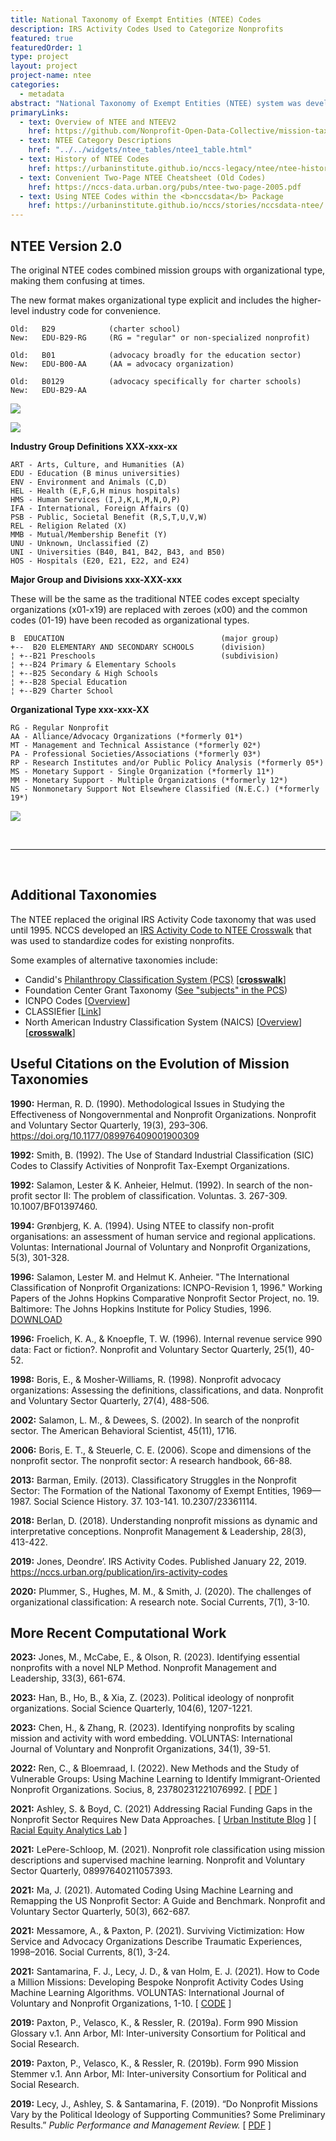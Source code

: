 ```yaml
---
title: National Taxonomy of Exempt Entities (NTEE) Codes
description: IRS Activity Codes Used to Categorize Nonprofits
featured: true
featuredOrder: 1
type: project
layout: project
project-name: ntee
categories:
  - metadata
abstract: "National Taxonomy of Exempt Entities (NTEE) system was developed by NCCS and is used by the IRS to classify nonprofit organizations according to their missions and program activities. An updated version of the taxonomy called NTEEV2 (NTEE Version 2.0) is described below. While the NTEE is the official classification designation of the IRS, some other systems are described below. For example, Candid has developed the Philanthropic Classification System (PCS) in order to have a single taxonomy that can be used to classify both nonprofits and grants. It includes some new mission areas as well as 'population/beneficiary' codes to indicate the type of population served, and 'auspice' codes to indicate religious or governmental affiliation. Similarly, the North American Industry Classification System (NAICS) is a more generic taxonomy of industries used broadly for economic analysis. Crosswalks between the NTEE and other taxonomies are provided below when available."
primaryLinks:
  - text: Overview of NTEE and NTEEV2
    href: https://github.com/Nonprofit-Open-Data-Collective/mission-taxonomies/blob/main/NTEEV2/README.md
  - text: NTEE Category Descriptions
    href: "../../widgets/ntee_tables/ntee1_table.html"
  - text: History of NTEE Codes
    href: https://urbaninstitute.github.io/nccs-legacy/ntee/ntee-history.html
  - text: Convenient Two-Page NTEE Cheatsheet (Old Codes)
    href: https://nccs-data.urban.org/pubs/ntee-two-page-2005.pdf
  - text: Using NTEE Codes within the <b>nccsdata</b> Package
    href: https://urbaninstitute.github.io/nccs/stories/nccsdata-ntee/
---
```



## NTEE Version 2.0

The original NTEE codes combined mission groups with organizational type, making them confusing at times. 

The new format makes organizational type explicit and includes the higher-level industry code for convenience. 

```
Old:   B29            (charter school)
New:   EDU-B29-RG     (RG = "regular" or non-specialized nonprofit)

Old:   B01            (advocacy broadly for the education sector)
New:   EDU-B00-AA     (AA = advocacy organization) 

Old:   B0129          (advocacy specifically for charter schools)
New:   EDU-B29-AA
```
  
![](https://raw.githubusercontent.com/UrbanInstitute/nccs/main/public/img/resources/ntee-v1-vs-v2.png)

![](../../_stories/nccsdata/ntee2-structure.png)

**Industry Group Definitions XXX-xxx-xx**

```
ART - Arts, Culture, and Humanities (A)
EDU - Education (B minus universities)
ENV - Environment and Animals (C,D)
HEL - Health (E,F,G,H minus hospitals)
HMS - Human Services (I,J,K,L,M,N,O,P)
IFA - International, Foreign Affairs (Q)
PSB - Public, Societal Benefit (R,S,T,U,V,W)
REL - Religion Related (X)
MMB - Mutual/Membership Benefit (Y)
UNU - Unknown, Unclassified (Z)
UNI - Universities (B40, B41, B42, B43, and B50)
HOS - Hospitals (E20, E21, E22, and E24)
```

**Major Group and Divisions xxx-XXX-xxx**

These will be the same as the traditional NTEE codes except specialty organizations (x01-x19) are replaced with zeroes (x00) and the common codes (01-19) have been recoded as organizational types. 

```
B  EDUCATION                                   (major group)
+--  B20 ELEMENTARY AND SECONDARY SCHOOLS      (division)
¦ +--B21 Preschools                            (subdivision)
¦ +--B24 Primary & Elementary Schools
¦ +--B25 Secondary & High Schools
¦ +--B28 Special Education
¦ +--B29 Charter School
```

**Organizational Type xxx-xxx-XX**

```
RG - Regular Nonprofit  
AA - Alliance/Advocacy Organizations (*formerly 01*) 
MT - Management and Technical Assistance (*formerly 02*) 
PA - Professional Societies/Associations (*formerly 03*) 
RP - Research Institutes and/or Public Policy Analysis (*formerly 05*) 
MS - Monetary Support - Single Organization (*formerly 11*) 
MM - Monetary Support - Multiple Organizations (*formerly 12*) 
NS - Nonmonetary Support Not Elsewhere Classified (N.E.C.) (*formerly 19*) 
```

![](../../_stories/nccsdata/nteev2-example.png)

<br>
<hr>
<br>

## Additional Taxonomies

The NTEE replaced the original IRS Activity Code taxonomy that was used until 1995. NCCS developed an [IRS Activity Code to NTEE Crosswalk](https://github.com/Nonprofit-Open-Data-Collective/irs-exempt-org-business-master-file#activity-codes) that was used to standardize codes for existing nonprofits.  

Some examples of alternative taxonomies include: 

* Candid's [Philanthropy Classification System (PCS)](https://taxonomy.candid.org/resources/downloads) [[**crosswalk**](https://github.com/Nonprofit-Open-Data-Collective/mission-taxonomies/tree/main/PCS)]
* Foundation Center Grant Taxonomy ([See "subjects" in the PCS](https://taxonomy.candid.org/subjects/))  
* ICNPO Codes [[Overview](http://asauk.org.uk/wp-content/uploads/2018/02/CNP_WP19_1996.pdf)] 
* CLASSIEfier [[Link](https://www.ourcommunity.com.au/general/general_article.jsp?articleid=7593)] 
* North American Industry Classification System (NAICS) [[Overview](https://www.census.gov/naics/)] [[**crosswalk**](https://github.com/Nonprofit-Open-Data-Collective/mission-taxonomies/tree/main/NAICS)]




## Useful Citations on the Evolution of Mission Taxonomies 

**1990:** Herman, R. D. (1990). Methodological Issues in Studying the Effectiveness of Nongovernmental and Nonprofit Organizations. Nonprofit and Voluntary Sector Quarterly, 19(3), 293–306. https://doi.org/10.1177/089976409001900309

**1992:** Smith, B. (1992). The Use of Standard Industrial Classification (SIC) Codes to Classify Activities of Nonprofit Tax-Exempt Organizations.

**1992:** Salamon, Lester & K. Anheier, Helmut. (1992). In search of the non-profit sector II: The problem of classification. Voluntas. 3. 267-309. 10.1007/BF01397460.

**1994:** Grønbjerg, K. A. (1994). Using NTEE to classify non-profit organisations: an assessment of human service and regional applications. Voluntas: International Journal of Voluntary and Nonprofit Organizations, 5(3), 301-328.

**1996:** Salamon, Lester M. and Helmut K. Anheier. "The International Classification of Nonprofit Organizations: ICNPO-Revision 1, 1996." Working Papers of the Johns Hopkins Comparative Nonprofit Sector Project, no. 19. Baltimore: The Johns Hopkins Institute for Policy Studies, 1996. [DOWNLOAD](http://asauk.org.uk/wp-content/uploads/2018/02/CNP_WP19_1996.pdf)

**1996:** Froelich, K. A., & Knoepfle, T. W. (1996). Internal revenue service 990 data: Fact or fiction?. Nonprofit and Voluntary Sector Quarterly, 25(1), 40-52. 

**1998:** Boris, E., & Mosher-Williams, R. (1998). Nonprofit advocacy organizations: Assessing the definitions, classifications, and data. Nonprofit and Voluntary Sector Quarterly, 27(4), 488-506. 

**2002:** Salamon, L. M., & Dewees, S. (2002). In search of the nonprofit sector. The American Behavioral Scientist, 45(11), 1716. 

**2006:** Boris, E. T., & Steuerle, C. E. (2006). Scope and dimensions of the nonprofit sector. The nonprofit sector: A research handbook, 66-88. 

**2013:** Barman, Emily. (2013). Classificatory Struggles in the Nonprofit Sector: The Formation of the National Taxonomy of Exempt Entities, 1969—1987. Social Science History. 37. 103-141. 10.2307/23361114.

**2018:** Berlan, D. (2018). Understanding nonprofit missions as dynamic and interpretative conceptions.
Nonprofit Management & Leadership, 28(3), 413-422.

**2019:** Jones, Deondre’. IRS Activity Codes. Published January 22, 2019. https://nccs.urban.org/publication/irs-activity-codes

**2020:** Plummer, S., Hughes, M. M., & Smith, J. (2020). The challenges of organizational classification: A research note. Social Currents, 7(1), 3-10.



## More Recent Computational Work

**2023:** Jones, M., McCabe, E., & Olson, R. (2023). Identifying essential nonprofits with a novel NLP Method. Nonprofit Management and Leadership, 33(3), 661-674.

**2023:** Han, B., Ho, B., & Xia, Z. (2023). Political ideology of nonprofit organizations. Social Science Quarterly, 104(6), 1207-1221.

**2023:** Chen, H., & Zhang, R. (2023). Identifying nonprofits by scaling mission and activity with word embedding. VOLUNTAS: International Journal of Voluntary and Nonprofit Organizations, 34(1), 39-51. 

**2022:** Ren, C., & Bloemraad, I. (2022). New Methods and the Study of Vulnerable Groups: Using Machine Learning to Identify Immigrant-Oriented Nonprofit Organizations. Socius, 8, 23780231221076992. [ [PDF](https://journals.sagepub.com/doi/pdf/10.1177/23780231221076992) ]

**2021:** Ashley, S. & Boyd, C. (2021) Addressing Racial Funding Gaps in the Nonprofit Sector Requires New Data Approaches. [ [Urban Institute Blog](https://www.urban.org/urban-wire/addressing-racial-funding-gaps-nonprofit-sector-requires-new-data-approaches) ] [ [Racial Equity Analytics Lab](https://www.urban.org/racial-equity-analytics-lab) ]

**2021:** LePere-Schloop, M. (2021). Nonprofit role classification using mission descriptions and supervised machine learning. Nonprofit and Voluntary Sector Quarterly, 08997640211057393.

**2021:** Ma, J. (2021). Automated Coding Using Machine Learning and Remapping the US Nonprofit Sector: A Guide and Benchmark. Nonprofit and Voluntary Sector Quarterly, 50(3), 662-687.

**2021:** Messamore, A., & Paxton, P. (2021). Surviving Victimization: How Service and Advocacy Organizations Describe Traumatic Experiences, 1998–2016. Social Currents, 8(1), 3-24.

**2021:** Santamarina, F. J., Lecy, J. D., & van Holm, E. J. (2021). How to Code a Million Missions: Developing Bespoke Nonprofit Activity Codes Using Machine Learning Algorithms. VOLUNTAS: International Journal of Voluntary and Nonprofit Organizations, 1-10. [ [CODE](https://fjsantam.github.io/bespoke-npo-taxonomies/) ]

**2019:** Paxton, P., Velasco, K., & Ressler, R. (2019a). Form 990 Mission Glossary v.1. Ann Arbor, MI: Inter-university Consortium for Political and Social Research.

**2019:** Paxton, P., Velasco, K., & Ressler, R. (2019b). Form 990 Mission Stemmer v.1. Ann Arbor, MI: Inter-university Consortium for Political and Social Research.

**2019:** Lecy, J., Ashley, S. & Santamarina, F. (2019). “Do Nonprofit Missions Vary by the Political Ideology of Supporting Communities? Some Preliminary Results.” *Public Performance and Management Review.*  [ [PDF](https://github.com/Nonprofit-Open-Data-Collective/machine_learning_mission_codes/raw/master/docs/papers/Lecy%20Ashley%20Santamarina%20-%20PPMR%202019.pdf) ]











